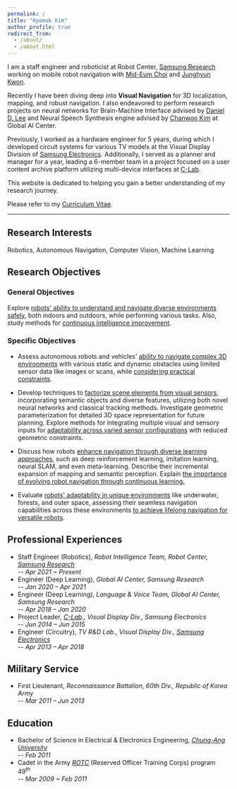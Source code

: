 ```yaml
---
permalink: /
title: "Hyomuk Kim"
author_profile: true
redirect_from:
  - /about/
  - /about.html
---
```


I am a staff engineer and roboticist at Robot Center, [Samsung Research](https://research.samsung.com) working on mobile robot navigation with [Mid-Eum Choi](https://linkedin.com/in/mid-eum-choi-ba106017a) and [Junghyun Kwon](https://linkedin.com/in/junghyun-kwon).

Recently I have been diving deep into **Visual Navigation** for 3D localization, mapping, and robust navigation.
I also endeavored to perform research projects on neural networks for Brain-Machine Interface advised by [Daniel D. Lee](https://www.ece.cornell.edu/faculty-directory/daniel-dongyuel-lee) and Neural Speech Synthesis engine advised by [Chanwoo Kim](https://linkedin.com/in/chanwoo-kim-2628a622) at Global AI Center.

Previously, I worked as a hardware engineer for 5 years, during which I developed circuit systems for various TV models at the Visual Display Division of [Samsung Electronics](https://www.samsung.com). Additionally, I served as a planner and manager for a year, leading a 6-member team in a project focused on a user content archive platform utilizing multi-device interfaces at [C-Lab](https://samsungclab.com/).

This website is dedicated to helping you gain a better understanding of my research journey.

Please refer to my [Curriculum Vitae](https://hyomuk-kim.github.io/files/cv_hyomuk-kim.pdf).

***

## Research Interests
Robotics, Autonomous Navigation, Computer Vision, Machine Learning

## Research Objectives
### General Objectives
Explore <u>robots' ability to understand and navigate diverse environments safely</u>, both indoors and outdoors, while performing various tasks. Also, study methods for <u>continuous intelligence improvement</u>.

### Specific Objectives
* Assess autonomous robots and vehicles' <u>ability to navigate complex 3D environments</u> with various static and dynamic obstacles using limited sensor data like images or scans, while <u>considering practical constraints</u>.

* Develop techniques to <u>factorize scene elements from visual sensors</u>, incorporating semantic objects and diverse features, utilizing both novel neural networks and classical tracking methods. Investigate geometric parameterization for detailed 3D space representation for future planning. Explore methods for integrating multiple visual and sensory inputs for <u>adaptability across varied sensor configurations</u> with reduced geometric constraints.

* Discuss how robots <u>enhance navigation through diverse learning approaches</u>, such as deep reinforcement learning, imitation learning, neural SLAM, and even meta-learning. Describe their incremental expansion of mapping and semantic perception. Explain <u>the importance of evolving robot navigation through continuous learning.</u>

* Evaluate <u>robots' adaptability in unique environments</u> like underwater, forests, and outer space, assessing their seamless navigation capabilities across these environments <u>to achieve lifelong navigation for versatile robots</u>.

## Professional Experiences
* Staff Engineer (Robotics), _Robot Intelligence Team, Robot Center, [Samsung Research](https://research.samsung.com)_  
  -- _Apr 2021 ~ Present_
* Engineer (Deep Learning), _Global AI Center, Samsung Research_  
  -- _Jan 2020 – Apr 2021_
* Engineer (Deep Learning), _Language & Voice Team, Global AI Center, Samsung Research_  
  -- _Apr 2018 – Jan 2020_
* Project Leader, _[C-Lab](https://samsungclab.com/)., Visual Display Div., Samsung Electronics_  
  -- _Jun 2014 – Jun 2015_
* Engineer (Circuitry), _TV R&D Lab., Visual Display Div., [Samsung Electronics](https://www.samsung.com)_  
  -- _Apr 2013 – Apr 2018_

## Military Service
* First Lieutenant, _Reconnaissance Battalion, 60th Div., Republic of Korea Army_  
  -- _Mar 2011 – Jun 2013_

## Education
* Bachelor of Science in Electrical & Electronics Engineering, _[Chung-Ang University](https://neweng.cau.ac.kr/index.do)_  
  -- _Feb 2011_
* Cadet in the Army _[ROTC](https://www.armyofficer.mil.kr:460/)_ (Reserved Officer Training Corps) program 49<sup>th</sup>  
  -- _Mar 2009 ~ Feb 2011_
